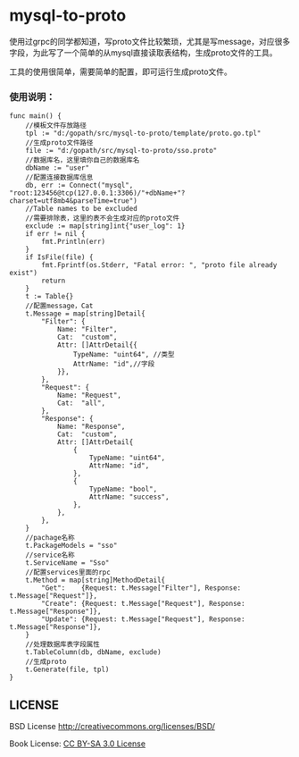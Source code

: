 # mysql-to-proto

使用过grpc的同学都知道，写proto文件比较繁琐，尤其是写message，对应很多字段，为此写了一个简单的从mysql直接读取表结构，生成proto文件的工具。

工具的使用很简单，需要简单的配置，即可运行生成proto文件。

### 使用说明：

```
func main() {
	//模板文件存放路径
	tpl := "d:/gopath/src/mysql-to-proto/template/proto.go.tpl"
	//生成proto文件路径
	file := "d:/gopath/src/mysql-to-proto/sso.proto"
	//数据库名，这里填你自己的数据库名
	dbName := "user"
	//配置连接数据库信息
	db, err := Connect("mysql", "root:123456@tcp(127.0.0.1:3306)/"+dbName+"?charset=utf8mb4&parseTime=true")
	//Table names to be excluded
	//需要排除表，这里的表不会生成对应的proto文件
	exclude := map[string]int{"user_log": 1}
	if err != nil {
		fmt.Println(err)
	}
	if IsFile(file) {
		fmt.Fprintf(os.Stderr, "Fatal error: ", "proto file already exist")
		return
	}
	t := Table{}
	//配置message，Cat 
	t.Message = map[string]Detail{
		"Filter": {
			Name: "Filter",
			Cat:  "custom",
			Attr: []AttrDetail{{
				TypeName: "uint64", //类型
				AttrName: "id",//字段
			}},
		},
		"Request": {
			Name: "Request",
			Cat:  "all",
		},
		"Response": {
			Name: "Response",
			Cat:  "custom",
			Attr: []AttrDetail{
				{
					TypeName: "uint64",
					AttrName: "id",
				},
				{
					TypeName: "bool",
					AttrName: "success",
				},
			},
		},
	}
	//pachage名称
	t.PackageModels = "sso"
	//service名称
	t.ServiceName = "Sso"
	//配置services里面的rpc
	t.Method = map[string]MethodDetail{
		"Get":    {Request: t.Message["Filter"], Response: t.Message["Request"]},
		"Create": {Request: t.Message["Request"], Response: t.Message["Response"]},
		"Update": {Request: t.Message["Request"], Response: t.Message["Response"]},
	}
	//处理数据库表字段属性
	t.TableColumn(db, dbName, exclude)
	//生成proto
	t.Generate(file, tpl)
}
```



## LICENSE

BSD License <http://creativecommons.org/licenses/BSD/>

Book License: [CC BY-SA 3.0 License](http://creativecommons.org/licenses/by-sa/3.0/)
